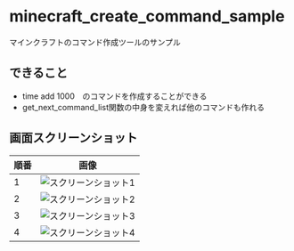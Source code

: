 # minecraft_create_command_sample
マインクラフトのコマンド作成ツールのサンプル

## できること
- time add 1000　のコマンドを作成することができる
- get_next_command_list関数の中身を変えれば他のコマンドも作れる

## 画面スクリーンショット

|順番|画像|
|---|---|
|1|![スクリーンショット1](https://github.com/YutaUme/minecraft_create_command_sample/assets/23218825/5ce764e8-3883-4319-bb65-b37c9ec96f24)|
|2|![スクリーンショット2](https://github.com/YutaUme/minecraft_create_command_sample/assets/23218825/15f3389d-3d3a-423c-918b-b6cf77c208d9)|
|3|![スクリーンショット3](https://github.com/YutaUme/minecraft_create_command_sample/assets/23218825/4d690658-3a3f-485b-9cd3-17a4825d9f3c)|
|4|![スクリーンショット4](https://github.com/YutaUme/minecraft_create_command_sample/assets/23218825/9ba8690f-626b-471e-aefb-287eb2d173da)|
